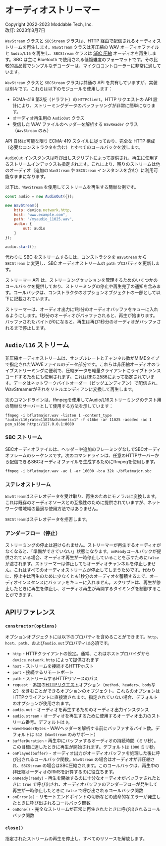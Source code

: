 # オーディオストリーマー
Copyright 2022-2023 Moddable Tech, Inc.<BR>
改訂: 2023年8月7日

`WavStream` クラスと `SBCStream` クラスは、HTTP 経由で配信されるオーディオストリームを再生します。`WavStream` クラスは非圧縮の WAV オーディオファイルと `Audio/L16` を再生し、`SBCStream` クラスは [SBC 圧縮](https://en.wikipedia.org/wiki/SBC_%28codec%29) オーディオを再生します。SBC は主に Bluetooth で使用される低複雑度のフォーマットです。その比較的高品質でシンプルなデコーダーは、マイクロコントローラーに非常に適しています。

`WavStream` クラスと `SBCStream` クラスは共通の API を共有していますが、実装は別々です。これらは以下のモジュールを使用します：

- ECMA-419 第2版（ドラフト）の `HTTPClient`。HTTP リクエストの API 設計により、ストリーミングデータのバッファリングが非常に簡単になります。
- オーディオ再生用の `AudioOut` クラス
- 受信した WAV ファイルのヘッダーを解析する `WavReader` クラス（`WavStream` のみ）

API 自体は可能な限り ECMA-419 スタイルに従っており、完全な HTTP 構成（必要なコンストラクタを含む）とすべてのコールバックを渡します。

`AudioOut` インスタンスは呼び出しスクリプトによって提供され、再生に使用するストリームインデックスも指定されます。これにより、残りのストリームは他のオーディオ（追加の `WavStream` や `SBCStream` インスタンスを含む）に利用可能なままになります。

以下は、`WavStream` を使用してストリームを再生する簡単な例です。

```js
const audio = new AudioOut({});

new WavStream({
	http: device.network.http,
	host: "www.example.com",
	path: "/myaudio_11025.wav",
	audio: {
		out: audio
	}
});

audio.start();
```

代わりに SBC をストリームするには、コンストラクタを `WavStream` から `SBCStream` に変更し、SBC オーディオストリームの `path` プロパティを更新します。

ストリーマー API は、ストリーミングセッションを管理するためのいくつかのコールバックを提供しており、ストリーミングの停止や再生完了の通知を含みます。コールバックは、コンストラクタのオプションオブジェクトの一部として以下に記載されています。

ストリーマーは、オーディオ出力に1秒分のオーディオバッファをキューに入れるようにします。1秒分のオーディオがバッファされると、再生が始まります。バッファされたバイトが0になると、再生は再び1秒分のオーディオがバッファされるまで停止します。

## `Audio/L16` ストリーム
非圧縮オーディオストリームは、サンプルレートとチャンネル数がMIMEタイプで指定されたWAVEファイルのデータ部分です。これらは非圧縮オーディオのライブストリーミングに便利で、圧縮データを軽量クライアントにライブトランスコードするためにも使用されます。これは[RFC 2586](https://datatracker.ietf.org/doc/html/rfc2586)によって指定されています。データはネットワークバイトオーダー（ビッグエンディアン）で配信され、WavStreamerがそれをリトルエンディアンに変換して再生します。

次のコマンドラインは、ffmpegを使用してAudio/L16ストリーミングのテスト用の簡単なサーバーとして使用する方法を示しています：

```
ffmpeg -i bflatmajor.wav -listen 1 -content_type "audio/L16;rate=11025&channels=1" -f s16be -ar 11025 -acodec -ac 1 pcm_s16be http://127.0.0.1:8080
```

### SBC ストリーム
SBCオーディオファイルは、ヘッダーや追加のフレーミングなしでSBCオーディオフレームのシーケンスです。次のコマンドラインは、任意のHTTPサーバーから配信できるSBCオーディオファイルを生成するためにffmpegを使用します。

```
ffmpeg -i bflatmajor.wav -ac 1 -ar 16000 -b:a 32k ~/bflatmajor.sbc
```

### ステレオストリーム
`WavStream`はステレオデータを受け取り、再生のためにモノラルに変換します。これは既存のオーディオソースとの互換性のために提供されていますが、ネットワーク帯域幅の最適な使用方法ではありません。

`SBCStream`はステレオデータを拒否します。

### アンダーフロー（停止）
ストリーミングの停止は避けられません。ストリーマーが再生するオーディオがなくなると、「準備ができていない」状態になります。`onReady`コールバックが提供されている場合、オーディオ再生が一時停止していることを示すために`false`が渡されます。ストリーマーは停止してもオーディオチャンネルを停止しません。これはすべてのオーディオストリームが停止してしまうためです。代わりに、停止中は再生のために少なくとも1秒分のオーディオを蓄積するまで、オーディオインスタンスにバッファをキューに入れません。スクリプトは、再生が停止したときに再生を停止し、オーディオ再生が再開するタイミングを制御することができます。

## APIリファレンス

### `constructor(options)`

オプションオブジェクトには以下のプロパティを含めることができます。`http`、`host`、`path`、および`audio.out`プロパティは必須です。

- `http` - HTTPクライアントの設定。通常、これはホストプロバイダから `device.network.http` によって提供されます
- `host` - ストリームを接続するHTTPホスト
- `port` - 接続するリモートポート
- `path` - ストリームするHTTPリソースのパス
- `request` - 追加の[HTTPリクエスト](../../../../documentation/network/network.md#http-request)オプション（`method`、`headers`、`body`など）を含むことができるオプションのオブジェクト。これらのオプションはHTTPクライアントに直接渡されます。指定されていない場合、デフォルトのオプションが使用されます。
- `audio.out` - オーディオを再生するためのオーディオ出力インスタンス
- `audio.stream` - オーディオを再生するために使用するオーディオ出力のストリーム番号。デフォルトは `0`。
- `waveHeaderBytes` - WAVヘッダーを解析する前にバッファするバイト数。デフォルトは `512`（`WavStream` のみサポート）
- `bufferDuration` - 再生中にバッファするオーディオの持続時間（ミリ秒）。この目標に達したときに再生が開始されます。デフォルトは `1000` ミリ秒。
- `onPlayed(buffer)` - オーディオ出力がオーディオバッファを処理した後に呼び出されるコールバック関数。`WavStream` の場合はオーディオが非圧縮され、`SBCStream` の場合はSBC圧縮されます。このコールバックは、再生中の非圧縮オーディオのRMSを計算するのに役立ちます。
- `onReady(ready)` - 再生を開始するのに十分なオーディオがバッファされたときに `true` で呼び出され、オーディオバッファのアンダーフローが発生して再生が一時停止したときに `false` で呼び出されるコールバック関数
- `onError(e)` - リモートエンドポイントの切断などの致命的なエラーが発生したときに呼び出されるコールバック関数
- `onDone()` - 完全なストリームが正常に再生されたときに呼び出されるコールバック関数

### `close()`

指定されたストリームの再生を停止し、すべてのリソースを解放します。

